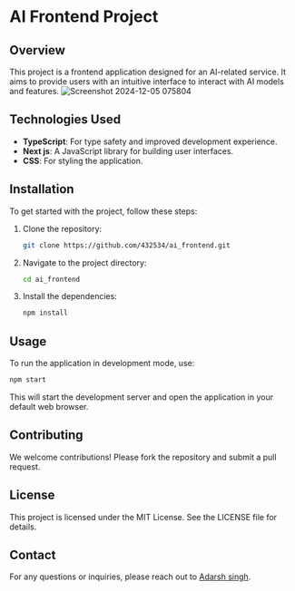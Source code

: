 # AI Frontend Project

## Overview
This project is a frontend application designed for an AI-related service. It aims to provide users with an intuitive interface to interact with AI models and features.
![Screenshot 2024-12-05 075804](https://github.com/user-attachments/assets/0afd848b-fded-42c9-9f30-768503d12991)


## Technologies Used
- **TypeScript**: For type safety and improved development experience.
- **Next js**: A JavaScript library for building user interfaces.
- **CSS**: For styling the application.

## Installation
To get started with the project, follow these steps:

1. Clone the repository:
   ```bash
   git clone https://github.com/432534/ai_frontend.git
   ```
2. Navigate to the project directory:
   ```bash
   cd ai_frontend
   ```
3. Install the dependencies:
   ```bash
   npm install
   ```

## Usage
To run the application in development mode, use:
```bash
npm start
```
This will start the development server and open the application in your default web browser.

## Contributing
We welcome contributions! Please fork the repository and submit a pull request.

## License
This project is licensed under the MIT License. See the LICENSE file for details.

## Contact
For any questions or inquiries, please reach out to [Adarsh singh](mailto:adarshsingh8853757189@gmail.com).
